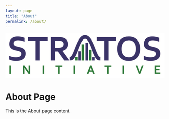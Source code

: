 ```yaml
---
layout: page
title: "About"
permalink: /about/
---
```


<img src="Image/stratos_logo.png"/>

# About Page
This is the About page content.
